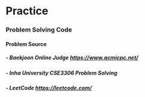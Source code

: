 # Practice
### Problem Solving Code
#### Problem Source
##### - Baekjoon Online Judge https://www.acmicpc.net/
##### - Inha University CSE3306 Problem Solving
##### - LeetCode https://leetcode.com/
